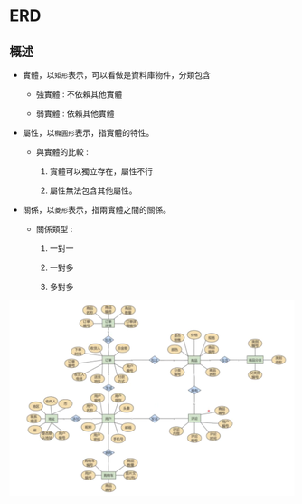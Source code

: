 # ERD

## 概述
* 實體，以`矩形`表示，可以看做是資料庫物件，分類包含

    * 強實體 : 不依賴其他實體
    
    * 弱實體 : 依賴其他實體


* 屬性，以`橢圓形`表示，指實體的特性。

    * 與實體的比較 : 

        1. 實體可以獨立存在，屬性不行
        
        2. 屬性無法包含其他屬性。

* 關係，以`菱形`表示，指兩實體之間的關係。

    * 關係類型 : 

        1. 一對一

        2. 一對多

        3. 多對多

<img src='../../_image/Snipaste_2023-12-28_02-59-26.png'>

<br/>

<br/>